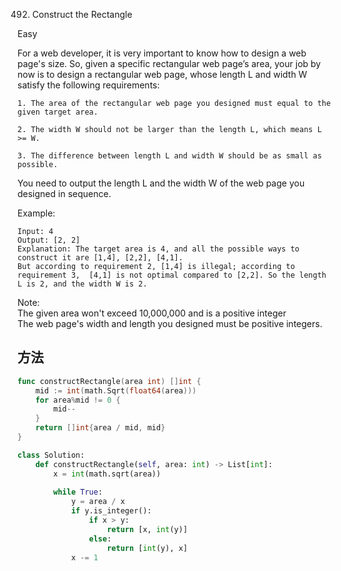 492. Construct the Rectangle


Easy


For a web developer, it is very important to know how to design a web page's size. So, given a specific rectangular web page’s area, your job by now is to design a rectangular web page, whose length L and width W satisfy the following requirements:

```
1. The area of the rectangular web page you designed must equal to the given target area.

2. The width W should not be larger than the length L, which means L >= W.

3. The difference between length L and width W should be as small as possible.
```

You need to output the length L and the width W of the web page you designed in sequence.

Example:

```
Input: 4
Output: [2, 2]
Explanation: The target area is 4, and all the possible ways to construct it are [1,4], [2,2], [4,1]. 
But according to requirement 2, [1,4] is illegal; according to requirement 3,  [4,1] is not optimal compared to [2,2]. So the length L is 2, and the width W is 2.
```

Note:  
The given area won't exceed 10,000,000 and is a positive integer  
The web page's width and length you designed must be positive integers.


## 方法


```go
func constructRectangle(area int) []int {
    mid := int(math.Sqrt(float64(area)))
    for area%mid != 0 {
        mid--
    }
    return []int{area / mid, mid}
}

```


```python
class Solution:
    def constructRectangle(self, area: int) -> List[int]:
        x = int(math.sqrt(area))
        
        while True:
            y = area / x
            if y.is_integer():
                if x > y:
                    return [x, int(y)]
                else:
                    return [int(y), x]
            x -= 1

```